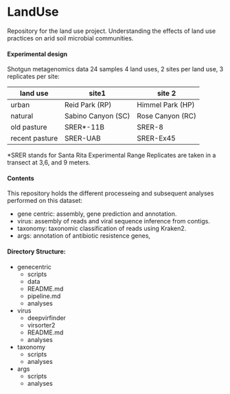 # LandUse
Repository for the land use project. Understanding the effects of land use practices on arid soil microbial communities. 


#### Experimental design
Shotgun metagenomics data
24 samples
4 land uses, 2 sites per land use, 3 replicates per site:

   
| land use       | site1             | site 2          |
| -------------  | ----------------  |---------------- |
| urban          | Reid Park (RP)    | Himmel Park (HP)|
| natural        | Sabino Canyon (SC)| Rose Canyon (RC)|
| old pasture    |  SRER*-11B        | SRER-8          |
| recent pasture |  SRER-UAB         | SRER-Ex45       |

 *SRER stands for Santa Rita Experimental Range
 Replicates are taken in a transect at 3,6, and 9 meters. 
   
   
   
#### Contents
This repository holds the different processeing and subsequent analyses performed on this dataset: 
- gene centric: assembly, gene prediction and annotation.  
- virus: assembly of reads and viral sequence inference from contigs. 
- taxonomy: taxonomic classification of reads using Kraken2. 
- args: annotation of antibiotic resistence genes, 



#### Directory Structure: 
- genecentric 
    - scripts
    - data
    - README.md
    - pipeline.md
    - analyses
- virus 
    - deepvirfinder
    - virsorter2
    - README.md
    - analyses
- taxonomy
    - scripts
    - analyses
- args
    - scripts
    - analyses
  
